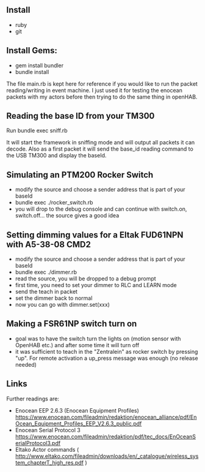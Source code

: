 
Install 
--------
 * ruby
 * git

Install Gems:
-------------
 * gem install bundler
 * bundle install
 
The file main.rb is kept here for reference if you would like to run the packet reading/writing in event machine. I just used it for testing the enocean packets with my actors before then trying to do the same thing in openHAB.


Reading the base ID from your TM300
-----------------------------------
Run bundle exec sniff.rb

It will start the framework in sniffing mode and will output all packets it can decode. Also as a first packet it will send the base_id reading command to the USB TM300 and display the baseId.


Simulating an PTM200 Rocker Switch 
----------------------------------
 * modify the source and choose a sender address that is part of your baseId 
 * bundle exec ./rocker_switch.rb
 * you will drop to the debug console and can continue with switch.on, switch.off... the source gives a good idea
 

Setting dimming values for a Eltak FUD61NPN with A5-38-08 CMD2 
--------------------------------------------------------------
 * modify the source and choose a sender address that is part of your baseId
 * bundle exec ./dimmer.rb
 * read the source, you will be dropped to a debug prompt
 * first time, you need to set your dimmer to RLC and LEARN mode
 * send the teach in packet
 * set the dimmer back to normal
 * now you can go with dimmer.set(xxx)

Making a FSR61NP switch turn on
-------------------------------
 * goal was to have the switch turn the lights on (motion sensor with OpenHAB etc.) and after some time it will turn off
 * it was sufficient to teach in the "Zentralein" as rocker switch by pressing "up". For remote activation a up_press message was enough (no release needed)

Links
-----

Further readings are:
 * Enocean EEP 2.6.3  (Enocean Equipment Profiles) https://www.enocean.com/fileadmin/redaktion/enocean_alliance/pdf/EnOcean_Equipment_Profiles_EEP_V2.6.3_public.pdf
 * Enocean Serial Protocol 3 https://www.enocean.com/fileadmin/redaktion/pdf/tec_docs/EnOceanSerialProtocol3.pdf
 * Eltako Actor commands ( http://www.eltako.com/fileadmin/downloads/en/_catalogue/wireless_system_chapterT_high_res.pdf )


 
 
